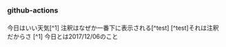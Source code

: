 ### github-actions

####
今日はいい天気[^1]
注釈はなぜか一番下に表示される[^test]
[^test]それは注釈だからさ
[^1] 今日とは2017/12/06のこと

